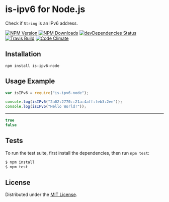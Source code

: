 # is-ipv6 for Node.js

Check if `String` is an IPv6 address.

[![NPM Version][npm-image]][npm-url]
[![NPM Downloads][downloads-image]][downloads-url]
[![devDependencies Status][devDependencies-status]][devDependencies-url]
[![Travis Build][travis-image]][travis-url]
[![Code Climate][climate-image]][climate-url]

## Installation

`npm install is-ipv6-node`

## Usage Example

```javascript
var isIPv6 = require("is-ipv6-node");

console.log(isIPv6("2a02:2770::21a:4aff:feb3:2ee"));
console.log(isIPv6("Hello World!"));
```

***

```javascript
true
false
```

## Tests

To run the test suite, first install the dependencies, then run `npm test`:

```bash
$ npm install
$ npm test
```

## License

Distributed under the [MIT License](LICENSE).

[npm-image]: https://img.shields.io/npm/v/is-ipv6-node.svg
[npm-url]: https://npmjs.org/package/is-ipv6-node
[downloads-image]: https://img.shields.io/npm/dm/is-ipv6-node.svg
[downloads-url]: https://npmjs.org/package/is-ipv6-node
[devDependencies-status]: https://david-dm.org/AnatoliyGatt/is-ipv6-node/dev-status.svg
[devDependencies-url]: https://david-dm.org/AnatoliyGatt/is-ipv6-node#info=devDependencies
[travis-image]: https://img.shields.io/travis/AnatoliyGatt/is-ipv6-node/master.svg
[travis-url]: https://travis-ci.org/AnatoliyGatt/is-ipv6-node
[climate-image]: https://codeclimate.com/github/AnatoliyGatt/is-ipv6-node/badges/gpa.svg
[climate-url]: https://codeclimate.com/github/AnatoliyGatt/is-ipv6-node